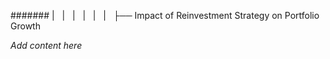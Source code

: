 ####### |   |   |   |   |   |   ├── Impact of Reinvestment Strategy on Portfolio Growth

*Add content here*